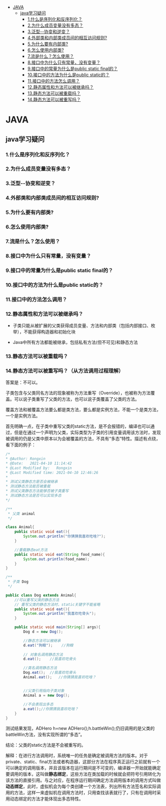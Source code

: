 * [JAVA](#java)
	* [java学习疑问](#java学习疑问)
		* [1.什么是序列化和反序列化？](#1什么是序列化和反序列化)
		* [2.为什么成员变量没有多态？](#2为什么成员变量没有多态)
		* [3.泛型--协变和逆变？](#3泛型-协变和逆变)
		* [4.外部类和内部类成员间的相互访问规则?](#4外部类和内部类成员间的相互访问规则)
		* [5.为什么要有内部类?](#5为什么要有内部类)
		* [6.怎么使用内部类?](#6怎么使用内部类)
		* [7.流是什么？怎么使用？](#7流是什么怎么使用)
		* [8.接口中为什么只有常量，没有变量？](#8接口中为什么只有常量没有变量)
		* [9.接口中的常量为什么是public static final的？](#9接口中的常量为什么是public-static-final的)
		* [10.接口中的方法为什么是public static的？](#10接口中的方法为什么是public-static的)
		* [11.接口中的方法怎么调用？](#11接口中的方法怎么调用)
		* [12.静态属性和方法可以被继承吗？](#12静态属性和方法可以被继承吗)
		* [13.静态方法可以被重载吗？](#13静态方法可以被重载吗)
		* [14.静态方法可以被重写吗？](#14静态方法可以被重写吗)

# JAVA
## java学习疑问

### 1.什么是序列化和反序列化？

### 2.为什么成员变量没有多态？

### 3.泛型--协变和逆变？

### 4.外部类和内部类成员间的相互访问规则?

### 5.为什么要有内部类?

### 6.怎么使用内部类?

### 7.流是什么？怎么使用？

### 8.接口中为什么只有常量，没有变量？

### 9.接口中的常量为什么是public static final的？

### 10.接口中的方法为什么是public static的？

### 11.接口中的方法怎么调用？

### 12.静态属性和方法可以被继承吗？

* 子类只能从被扩展的父类获得成员变量、方法和内部类（包括内部接口、枚举），不能获得构造器和初始化块

* Java中所有方法都能被继承，包括私有方法(但不可见)和静态方法

### 13.静态方法可以被重载吗？

### 14.静态方法可以被重写吗？（从方法调用过程理解）

答案是：不可以。

子类包含与父类同名方法的现象被称为方法重写（Override），也被称为方法覆盖。可以说子类重写了父类的方法，也可以说子类覆盖了父类的方法。

覆盖方法和被覆盖方法要么都是类方法，要么都是实例方法，不能一个是类方法，一个是实例方法。

首先明确一点，在子类中重写父类的static方法，是不会报错的，编译也可以通过，但是在通过一个声明为父类，实际类型为子类的引用变量调用该方法时，发现被调用的仍是父类中原本以为会被覆盖的方法，不具有“多态”特性。描述有点绕，看下面的例子：

``` java
/*
* @Author: Rongxin
* @Date:   2021-04-10 11:14:42
* @Last Modified by:   Rongxin
* @Last Modified time: 2021-04-10 12:46:26
* 
* 测试父类静态方是否会被继承
* 测试静态方法能否被重载
* 测试父类静态方法能够否被子类重写
* 测试静态方法是否可以实现多态
*/

/**
 * 父类 animal
 */

class Animal{
	public static void eat(){
		System.out.println("你猜猜我喜欢吃啥?");
	}

	//重载静态eat方法
	public static void eat(String food_name){
		System.out.println(food_name);
	}
}

/**
 * 子类 Dog
 */

public class Dog extends Animal{
	//可以重写父类的静态方法
	// 重写父类的静态方法时，static关键字不能省略
	public static void eat(){
		System.out.println("我喜欢吃骨头");
	}

	public static void main(String[] args){
		Dog d = new Dog();

		//静态方法可以被继承
		d.eat("狗粮");	//狗粮
		
		// 对象名调用静态方法
		d.eat();	//我喜欢吃骨头

		//类名调用静态方法
		Dog.eat();	//我喜欢吃骨头
		Animal.eat();	//你猜猜我喜欢吃啥？
	

		//父类引用指向子类对象
		Animal a = new Dog();
		
		//不会表现出多态
		a.eat();//你猜猜我喜欢吃啥？
	}
}
```

测试结果发现，ADHero h=new ADHero();h.battleWin();仍旧调用的是父类的battleWin方法，没有实现所谓的“多态”。

结论：父类的static方法是不会被重写的。

解释：在进行方法调用时，系统唯一的任务是确定被调用方法的版本。对于private、static、final方法或者构造器，这部分方法在程序真正运行之前就有一个可以确定的调用版本，并且该版本在运行期间是不可变的，编译器一开始就能确定要调用的版本，这叫做**静态绑定**，这些方法在类加载的时候就会把符号引用转化为该方法的直接引用。与之对应，在程序运行期间确定方法调用版本的调用方式叫做**动态绑定**，此时，虚拟机会为每个类创建一个方法表，列出所有方法签名和实际调用的方法，这样一来虚拟机在调用方法时，只用查找该表就行了，只有在调用时采用动态绑定的方法才能体现出多态特性。